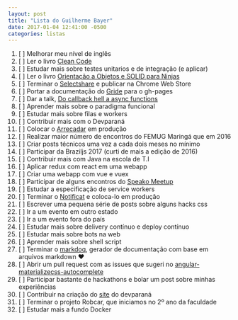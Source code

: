 ```yaml
---
layout: post
title: "Lista do Guilherme Bayer"
date: 2017-01-04 12:41:00 -0500
categories: listas
---
```


1. [ ] Melhorar meu nível de inglês
2. [ ] Ler o livro [Clean Code](https://www.amazon.com.br/Clean-Code-Handbook-Software-Craftsmanship/dp/0132350882)
3. [ ] Estudar mais sobre testes unitarios e de integração (e aplicar)
4. [ ] Ler o livro [Orientação a Objetos e SOLID para Ninjas](https://www.casadocodigo.com.br/products/livro-oo-solid)
5. [ ] Terminar o [Selectshare](https://github.com/guuibayer/selectshare) e publicar na Chrome Web Store
6. [ ] Portar a documentação do [Gride](https://github.com/guuibayer/gride) para o gh-pages
7. [ ] Dar a talk, [Do callback hell a async functions](https://docs.google.com/presentation/d/1SscZa_Yxzp8uE3x83xTFbIfDOkZxfd-H10XQ04hP1GA/edit?usp=sharing)
8. [ ] Aprender mais sobre o paradigma funcional
9. [ ] Estudar mais sobre filas e workers
10. [ ] Contribuir mais com o Devparaná
11. [ ] Colocar o [Arrecadar](https://github.com/arrecadar) em produção
12. [ ] Realizar maior número de encontros do FEMUG Maringá que em 2016
13. [ ] Criar posts técnicos uma vez a cada dois meses no mínimo
14. [ ] Participar da Braziljs 2017 (curti de mais a edição de 2016)
15. [ ] Contribuir mais com Java na escola de T.I
16. [ ] Aplicar redux com react em uma webapp
17. [ ] Criar uma webapp com vue e vuex
18. [ ] Participar de alguns encontros do [Speako Meetup](https://www.meetup.com/ptBR/Speako-Meetup/)
19. [ ] Estudar a especificação de service workers
20. [ ] Terminar o [Notificat](https://github.com/guuibayer/Notificat) e coloca-lo em produção
21. [ ] Escrever uma pequena série de posts sobre alguns hacks css
22. [ ] Ir a um evento em outro estado
23. [ ] Ir a um evento fora do país
24. [ ] Estudar mais sobre delivery contínuo e deploy contínuo
25. [ ] Estudar mais sobre bots na web
26. [ ] Aprender mais sobre shell script
27. [ ] Terminar o [markdoq](https://github.com/guuibayer/markdoq), gerador de documentação com base em arquivos markdown :heart:
28. [ ] Abrir um pull request com as issues que sugeri no [angular-materializecss-autocomplete](https://github.com/marcosflorencio/angular-materializecss-autocomplete)
29. [ ] Participar bastante de hackathons e bolar um post sobre minhas experiências
30. [ ] Contribuir na criação do [site](https://github.com/DeveloperParana/developerparana.github.io) do devparaná
31. [ ] Terminar o projeto Robcar, que iniciamos no 2º ano da faculdade
32. [ ] Estudar mais a fundo Docker

